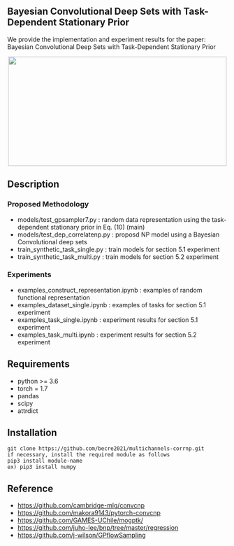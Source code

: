 <!-- ![Demonstration of a ConvCNP](https://github.com/cambridge-mlg/convcnp/blob/master/demo_images/convcnp.gif) -->



##  Bayesian Convolutional Deep Sets with Task-Dependent Stationary Prior

We provide the implementation and experiment results for the paper: Bayesian Convolutional Deep Sets with Task-Dependent Stationary Prior

<p align="center">
    <img src="https://github.com/becre2021/multichannels-corrnp/img/concept.PNG" width="500" height="250">
</p>

 
## Description

### Proposed Methodology

* models/test_gpsampler7.py : random data representation using the task-dependent stationary prior  in Eq. (10) (main)
* models/test_dep_correlatenp.py : proposd NP model using a Bayesian Convolutional deep sets 
* train_synthetic_task_single.py : train models for section 5.1 experiment
* train_synthetic_task_multi.py : train models for section 5.2 experiment


### Experiments
* examples_construct_representation.ipynb : examples of random functional representation
* examples_dataset_single.ipynb : examples of tasks for section 5.1 experiment
* examples_task_single.ipynb : experiment results for section 5.1 experiment
* examples_task_multi.ipynb : experiment results for section 5.2 experiment


## Requirements

* python >= 3.6
* torch = 1.7
* pandas
* scipy
* attrdict


## Installation

    git clone https://github.com/becre2021/multichannels-corrnp.git
    if necessary, install the required module as follows
    pip3 install module-name
    ex) pip3 install numpy 


## Reference 

* https://github.com/cambridge-mlg/convcnp
* https://github.com/makora9143/pytorch-convcnp 
* https://github.com/GAMES-UChile/mogptk/
* https://github.com/juho-lee/bnp/tree/master/regression
* https://github.com/j-wilson/GPflowSampling



